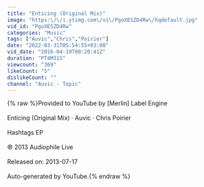 ```yaml
---
title: "Enticing (Original Mix)"
image: "https:\/\/i.ytimg.com\/vi\/PgoXESZD4Rw\/hqdefault.jpg"
vid_id: "PgoXESZD4Rw"
categories: "Music"
tags: ["Auvic","Chris","Poirier"]
date: "2022-03-31T05:54:55+03:00"
vid_date: "2016-04-19T00:20:41Z"
duration: "PT4M31S"
viewcount: "369"
likeCount: "5"
dislikeCount: ""
channel: "Auvic - Topic"
---
```

{% raw %}Provided to YouTube by [Merlin] Label Engine<br /><br />Enticing (Original Mix) · Auvic · Chris Poirier<br /><br />Hashtags EP<br /><br />℗ 2013 Audiophile Live<br /><br />Released on: 2013-07-17<br /><br />Auto-generated by YouTube.{% endraw %}
